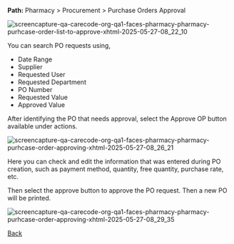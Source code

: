 **Path:** Pharmacy > Procurement > Purchase Orders Approval

![screencapture-qa-carecode-org-qa1-faces-pharmacy-pharmacy-purhcase-order-list-to-approve-xhtml-2025-05-27-08_22_10](https://github.com/user-attachments/assets/9674d03b-3dff-4c07-97f0-f7d8cb30ead2)

You can search PO requests using,
* Date Range
* Supplier
* Requested User
* Requested Department
* PO Number
* Requested Value
* Approved Value

After identifying the PO that needs approval, select the Approve OP button available under actions.

![screencapture-qa-carecode-org-qa1-faces-pharmacy-pharmacy-purhcase-order-approving-xhtml-2025-05-27-08_26_21](https://github.com/user-attachments/assets/4935c611-c03f-491f-9787-b6152d08e1f6)

Here you can check and edit the information that was entered during PO creation, such as payment method, quantity, free quantity, purchase rate, etc.

Then select the approve button to approve the PO request. Then a new PO will be printed.

![screencapture-qa-carecode-org-qa1-faces-pharmacy-pharmacy-purhcase-order-approving-xhtml-2025-05-27-08_29_35](https://github.com/user-attachments/assets/d3e9820c-e1d0-43e6-994b-03d65e9b7328)

[Back](https://github.com/hmislk/hmis/wiki/Pharmacy-Ordering)
